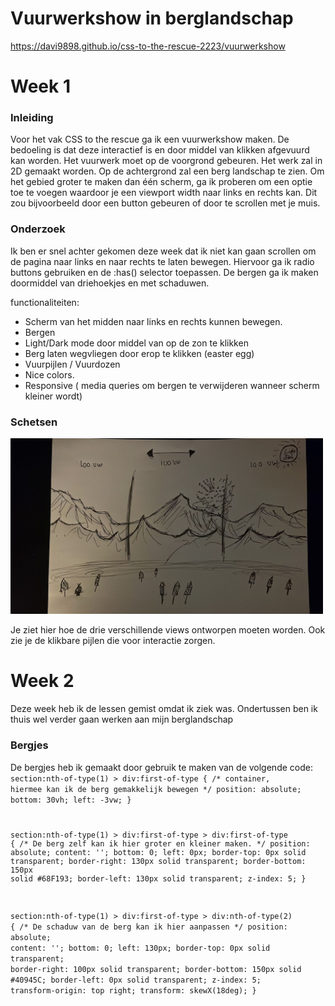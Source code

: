 # Vuurwerkshow in berglandschap
https://davi9898.github.io/css-to-the-rescue-2223/vuurwerkshow
# Week 1


### Inleiding

Voor het vak CSS to the rescue ga ik een vuurwerkshow maken. De bedoeling is dat deze interactief is en door middel van klikken afgevuurd kan worden. Het vuurwerk moet op de voorgrond gebeuren. Het werk zal in 2D gemaakt worden. Op de achtergrond zal een berg landschap te zien. Om het gebied groter te maken dan één scherm, ga ik proberen om een optie toe te voegen waardoor je een viewport width naar links en rechts kan. Dit zou bijvoorbeeld door een button gebeuren of door te scrollen met je muis.

### Onderzoek 

Ik ben er snel achter gekomen deze week dat ik niet kan gaan scrollen om de pagina naar links en naar rechts te laten bewegen. Hiervoor ga ik radio buttons gebruiken en de :has() selector toepassen. De bergen ga ik maken doormiddel van driehoekjes en met schaduwen. 

functionaliteiten:
- Scherm van het midden naar links en rechts kunnen bewegen.
- Bergen 
- Light/Dark mode door middel van op de zon te klikken
- Berg laten wegvliegen door erop te klikken (easter egg)
- Vuurpijlen / Vuurdozen
- Nice colors.
- Responsive ( media queries om bergen te verwijderen wanneer scherm kleiner wordt) 

### Schetsen

<img src="images/schets_css1.jpg" width=500px>

Je ziet hier hoe de drie verschillende views ontworpen moeten worden. Ook zie je de klikbare pijlen die voor interactie zorgen.

# Week 2

Deze week heb ik de lessen gemist omdat ik ziek was. Ondertussen ben ik thuis wel verder gaan werken aan mijn berglandschap

### Bergjes

De bergjes heb ik gemaakt door gebruik te maken van de volgende code:
<code>
section:nth-of-type(1) > div:first-of-type { /* container, hiermee kan ik de berg gemakkelijk bewegen */ 
    position: absolute;
    bottom: 30vh;
    left: -3vw;
}

section:nth-of-type(1) > div:first-of-type > div:first-of-type { /* De berg zelf kan ik hier groter en kleiner maken. */
    position: absolute;
    content: '';
    bottom: 0;
    left: 0px;
    border-top: 0px solid transparent;
    border-right: 130px solid transparent; 
    border-bottom: 150px solid #68F193; 
    border-left: 130px solid transparent; 
    z-index: 5;
  }

section:nth-of-type(1) > div:first-of-type > div:nth-of-type(2) { /* De schaduw van de berg kan ik hier aanpassen */
    position: absolute;
    content: '';
    bottom: 0;
    left: 130px;
    border-top: 0px solid transparent;
    border-right: 100px solid transparent; 
    border-bottom: 150px solid #40945C; 
    border-left: 0px solid transparent; 
    z-index: 5;
    transform-origin: top right;
    transform: skewX(18deg);
}
</code>

